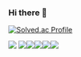 ### Hi there 👋

<!--
**woongwhee/woongwhee** is a ✨ _special_ ✨ repository because its `README.md` (this file) appears on your GitHub profile.

Here are some ideas to get you started:

- 🔭 I’m currently working on ...
- 🌱 I’m currently learning ...
- 👯 I’m looking to collaborate on ...
- 🤔 I’m looking for help with ...
- 💬 Ask me about ...
- 📫 How to reach me: ...
- 😄 Pronouns: ...
- ⚡ Fun fact: ...
-->


[![Solved.ac Profile](http://mazassumnida.wtf/api/generate_badge?boj=davidjin337)](https://solved.ac/davidjin337)



<img src="https://img.shields.io/badge/Java-007396?style=flat-square&amp;logo=Java&amp;logoColor=white"> <img src="https://img.shields.io/badge/HTML5-E34F26?style=flat-square&amp;logo=HTML5&amp;logoColor=white"><img src="https://img.shields.io/badge/CSS3-1572B6?style=flat-square&amp;logo=CSS3&amp;logoColor=white"><img src="https://img.shields.io/badge/Javascript-F7DF1E?style=flat-square&amp;logo=Javascript&amp;logoColor=black"><img src="https://img.shields.io/badge/Spring-6DB33F?style=flat-square&amp;logo=Spring&amp;logoColor=white"><img src="https://img.shields.io/badge/Github-181717?style=flat-square&amp;logo=Github&amp;logoColor=white">
